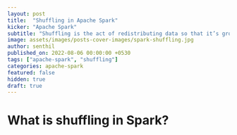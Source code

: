 ```yaml
---
layout: post
title:  "Shuffling in Apache Spark"
kicker: "Apache Spark"
subtitle: "Shuffling is the act of redistributing data so that it’s grouped differently across partitions. This typically involves copying data across executors and machines, making the shuffle a complex and costly operation."
image: assets/images/posts-cover-images/spark-shuffling.jpg
author: senthil
published_on: 2022-08-06 00:00:00 +0530
tags: ["apache-spark", "shuffling"]
categories: apache-spark
featured: false
hidden: true
draft: true
---
```


# What is shuffling in Spark?

